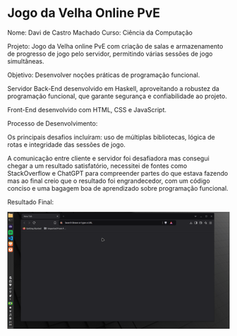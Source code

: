 
# Jogo da Velha Online PvE

Nome: Davi de Castro Machado
Curso: Ciência da Computação

Projeto: Jogo da Velha online PvE com criação de salas e armazenamento
de progresso de jogo pelo servidor, permitindo várias sessões de jogo simultâneas.

Objetivo: Desenvolver noções práticas de programação funcional.

Servidor Back-End desenvolvido em Haskell, aproveitando a robustez da programação funcional,
que garante segurança e confiabilidade ao projeto.

Front-End desenvolvido com HTML, CSS e JavaScript.

Processo de Desenvolvimento:

Os principais desafios incluíram: uso de múltiplas bibliotecas,
lógica de rotas e integridade das sessões de jogo.

A comunicação entre cliente e servidor foi desafiadora mas consegui chegar a um resultado
satisfatório, necessitei de fontes como StackOverflow e ChatGPT para compreender partes
do que estava fazendo mas ao final creio que o resultado foi engrandecedor, com um código
conciso e uma bagagem boa de aprendizado sobre programação funcional.

Resultado Final:

![Código Funcionando](GIF.gif)
